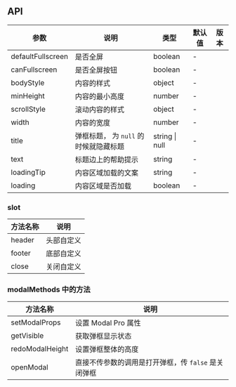 ## API

| 参数              | 说明                                  | 类型           | 默认值 | 版本 |
| ----------------- | ------------------------------------- | -------------- | ------ | ---- |
| defaultFullscreen | 是否全屏                              | boolean        | -      |      |
| canFullscreen     | 是否全屏按钮                          | boolean        | -      |      |
| bodyStyle         | 内容的样式                            | object         | -      |      |
| minHeight         | 内容的最小高度                        | number         | -      |      |
| scrollStyle       | 滚动内容的样式                        | object         | -      |      |
| width             | 内容的宽度                            | number         | -      |      |
| title             | 弹框标题， 为 `null` 的时候就隐藏标题 | string \| null | -      |      |
| text              | 标题边上的帮助提示                    | string         | -      |      |
| loadingTip        | 内容区域加载的文案                    | string         | -      |      |
| loading           | 内容区域是否加载                      | boolean        | -      |      |

### slot

| 方法名称 | 说明       |
| -------- | ---------- |
| header   | 头部自定义 |
| footer   | 底部自定义 |
| close    | 关闭自定义 |

### modalMethods 中的方法

| 方法名称        | 说明                                                |
| --------------- | --------------------------------------------------- |
| setModalProps   | 设置 Modal Pro 属性                                 |
| getVisible      | 获取弹框显示状态                                    |
| redoModalHeight | 设置弹框整体的高度                                  |
| openModal       | 直接不传参数的调用是打开弹框，传 `false` 是关闭弹框 |
